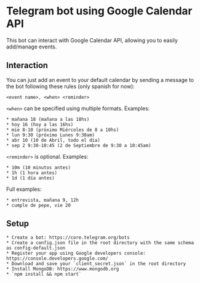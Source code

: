 # Telegram bot using Google Calendar API #

This bot can interact with Google Calendar API, allowing you to easily add/manage events.

## Interaction ##

You can just add an event to your default calendar by sending a message to the bot following these rules (only spanish for now):

`<event name>, <when> <reminder>`

`<when>` can be specified using multiple formats. Examples:

    * mañana 18 (mañana a las 18hs)
    * hoy 16 (hoy a las 16hs)
    * mie 8-10 (próximo Miércoles de 8 a 10hs)
    * lun 9:30 (próximo Lunes 9:30am)
    * abr 10 (10 de Abril, todo el día)
    * sep 2 9:30-10:45 (2 de Septiembre de 9:30 a 10:45am)

`<reminder>` is optional. Examples:

    * 10m (10 minutos antes)
    * 1h (1 hora antes)
    * 1d (1 día antes)

Full examples:

    * entrevista, mañana 9, 12h
    * cumple de pepe, vie 20

## Setup ##

    * Create a bot: https://core.telegram.org/bots
    * Create a config.json file in the root directory with the same schema as config-default.json
    * Register your app using Google developers console: https://console.developers.google.com/
    * Download and save your `client_secret.json` in the root directory
    * Install MongoDB: https://www.mongodb.org
    * `npm install && npm start`
